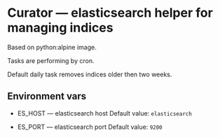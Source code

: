 # Curator — elasticsearch helper for managing indices

Based on python:alpine image.

Tasks are performing by cron.

Default daily task removes indices older then two weeks.

## Environment vars

* ES_HOST — elasticsearch host
  Default value: `elasticsearch`

* ES_PORT — elasticsearch port
  Default value: `9200`
